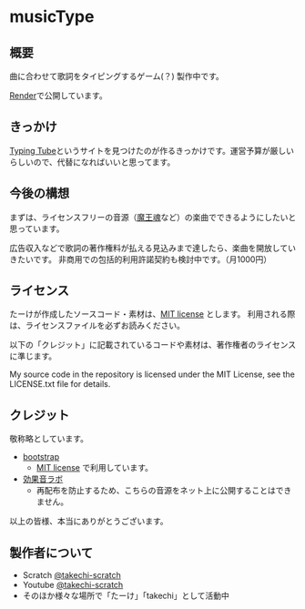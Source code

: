 # musicType

## 概要
曲に合わせて歌詞をタイピングするゲーム(？) 製作中です。

[Render](https://musictype.onrender.com/)で公開しています。

## きっかけ
[Typing Tube](https://typing-tube.net/)というサイトを見つけたのが作るきっかけです。運営予算が厳しいらしいので、代替になればいいと思ってます。

## 今後の構想
まずは、ライセンスフリーの音源（[魔王魂](https://maou.audio/)など）の楽曲でできるようにしたいと思っています。

広告収入などで歌詞の著作権料が払える見込みまで達したら、楽曲を開放していきたいです。
非商用での包括的利用許諾契約も検討中です。（月1000円）

## ライセンス
たーけが作成したソースコード・素材は、[MIT license](https://opensource.org/license/MIT) とします。
利用される際は、ライセンスファイルを必ずお読みください。

以下の「クレジット」に記載されているコードや素材は、著作権者のライセンスに準じます。

My source code in the repository is licensed under the MIT License, see the LICENSE.txt file for details.

## クレジット
敬称略としています。

- [bootstrap](https://github.com/twbs/bootstrap)
    - [MIT license](https://opensource.org/license/MIT) で利用しています。
- [効果音ラボ](https://soundeffect-lab.info/)
    - 再配布を防止するため、こちらの音源をネット上に公開することはできません。

以上の皆様、本当にありがとうございます。

## 製作者について
- Scratch [@takechi-scratch](https://scratch.mit.edu/users/takechi-scratch/) 
- Youtube [@takechi-scratch](https://www.youtube.com/channel/UClAqqdpFsNUFwCTsSodHV5A)
- そのほか様々な場所で「たーけ」「takechi」として活動中